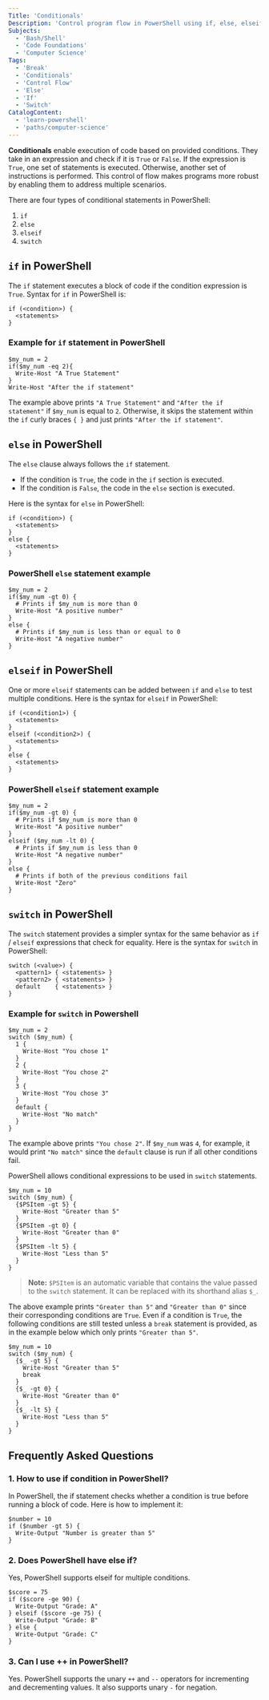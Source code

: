 ```yaml
---
Title: 'Conditionals'
Description: 'Control program flow in PowerShell using if, else, elseif, and switch to execute code based on conditions.'
Subjects:
  - 'Bash/Shell'
  - 'Code Foundations'
  - 'Computer Science'
Tags:
  - 'Break'
  - 'Conditionals'
  - 'Control Flow'
  - 'Else'
  - 'If'
  - 'Switch'
CatalogContent:
  - 'learn-powershell'
  - 'paths/computer-science'
---
```


**Conditionals** enable execution of code based on provided conditions. They take in an expression and check if it is `True` or `False`. If the expression is `True`, one set of statements is executed. Otherwise, another set of instructions is performed. This control of flow makes programs more robust by enabling them to address multiple scenarios.

There are four types of conditional statements in PowerShell:

1. `if`
2. `else`
3. `elseif`
4. `switch`

## `if` in PowerShell

The `if` statement executes a block of code if the condition expression is `True`. Syntax for `if` in PowerShell is:

```pseudo
if (<condition>) {
  <statements>
}
```

### Example for `if` statement in PowerShell

```shell
$my_num = 2
if($my_num -eq 2){
  Write-Host "A True Statement"
}
Write-Host "After the if statement"
```

The example above prints `"A True Statement"` and `"After the if statement"` if `$my_num` is equal to `2`. Otherwise, it skips the statement within the `if` curly braces `{ }` and just prints `"After the if statement"`.

## `else` in PowerShell

The `else` clause always follows the `if` statement.

- If the condition is `True`, the code in the `if` section is executed.
- If the condition is `False`, the code in the `else` section is executed.

Here is the syntax for `else` in PowerShell:

```pseudo
if (<condition>) {
  <statements>
}
else {
  <statements>
}
```

### PowerShell `else` statement example

```shell
$my_num = 2
if($my_num -gt 0) {
  # Prints if $my_num is more than 0
  Write-Host "A positive number"
}
else {
  # Prints if $my_num is less than or equal to 0
  Write-Host "A negative number"
}
```

## `elseif` in PowerShell

One or more `elseif` statements can be added between `if` and `else` to test multiple conditions. Here is the syntax for `elseif` in PowerShell:

```pseudo
if (<condition1>) {
  <statements>
}
elseif (<condition2>) {
  <statements>
}
else {
  <statements>
}
```

### PowerShell `elseif` statement example

```shell
$my_num = 2
if($my_num -gt 0) {
  # Prints if $my_num is more than 0
  Write-Host "A positive number"
}
elseif ($my_num -lt 0) {
  # Prints if $my_num is less than 0
  Write-Host "A negative number"
}
else {
  # Prints if both of the previous conditions fail
  Write-Host "Zero"
}
```

## `switch` in PowerShell

The `switch` statement provides a simpler syntax for the same behavior as `if` / `elseif` expressions that check for equality. Here is the syntax for `switch` in PowerShell:

```pseudo
switch (<value>) {
  <pattern1> { <statements> }
  <pattern2> { <statements> }
  default    { <statements> }
}

```

### Example for `switch` in Powershell

```shell
$my_num = 2
switch ($my_num) {
  1 {
    Write-Host "You chose 1"
  }
  2 {
    Write-Host "You chose 2"
  }
  3 {
    Write-Host "You chose 3"
  }
  default {
    Write-Host "No match"
  }
}
```

The example above prints `"You chose 2"`. If `$my_num` was `4`, for example, it would print `"No match"` since the `default` clause is run if all other conditions fail.

PowerShell allows conditional expressions to be used in `switch` statements.

```shell
$my_num = 10
switch ($my_num) {
  {$PSItem -gt 5} {
    Write-Host "Greater than 5"
  }
  {$PSItem -gt 0} {
    Write-Host "Greater than 0"
  }
  {$PSItem -lt 5} {
    Write-Host "Less than 5"
  }
}
```

> **Note:** `$PSItem` is an automatic variable that contains the value passed to the `switch` statement. It can be replaced with its shorthand alias `$_`.

The above example prints `"Greater than 5"` and `"Greater than 0"` since their corresponding conditions are `True`. Even if a condition is `True`, the following conditions are still tested unless a `break` statement is provided, as in the example below which only prints `"Greater than 5"`.

```shell
$my_num = 10
switch ($my_num) {
  {$_ -gt 5} {
    Write-Host "Greater than 5"
    break
  }
  {$_ -gt 0} {
    Write-Host "Greater than 0"
  }
  {$_ -lt 5} {
    Write-Host "Less than 5"
  }
}
```

## Frequently Asked Questions

### 1. How to use if condition in PowerShell?

In PowerShell, the if statement checks whether a condition is true before running a block of code. Here is how to implement it:

```shell
$number = 10
if ($number -gt 5) {
  Write-Output "Number is greater than 5"
}
```

### 2. Does PowerShell have else if?

Yes, PowerShell supports elseif for multiple conditions.

```shell
$score = 75
if ($score -ge 90) {
  Write-Output "Grade: A"
} elseif ($score -ge 75) {
  Write-Output "Grade: B"
} else {
  Write-Output "Grade: C"
}
```

### 3. Can I use ++ in PowerShell?

Yes. PowerShell supports the unary `++` and `--` operators for incrementing and decrementing values. It also supports unary `-` for negation.
